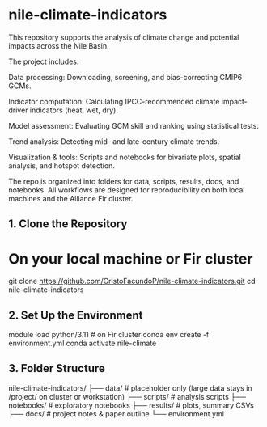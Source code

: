 # nile-climate-indicators
This repository supports the analysis of climate change and potential impacts across the Nile Basin.

The project includes:

Data processing: Downloading, screening, and bias-correcting CMIP6 GCMs.

Indicator computation: Calculating IPCC-recommended climate impact-driver indicators (heat, wet, dry).

Model assessment: Evaluating GCM skill and ranking using statistical tests.

Trend analysis: Detecting mid- and late-century climate trends.

Visualization & tools: Scripts and notebooks for bivariate plots, spatial analysis, and hotspot detection.

The repo is organized into folders for data, scripts, results, docs, and notebooks.
All workflows are designed for reproducibility on both local machines and the Alliance Fir cluster.

## 1. Clone the Repository
# On your local machine or Fir cluster
git clone https://github.com/CristoFacundoP/nile-climate-indicators.git
cd nile-climate-indicators

## 2. Set Up the Environment
module load python/3.11  # on Fir cluster
conda env create -f environment.yml
conda activate nile-climate

## 3. Folder Structure
nile-climate-indicators/
├── data/          # placeholder only (large data stays in /project/ on cluster or workstation)
├── scripts/       # analysis scripts
├── notebooks/     # exploratory notebooks
├── results/       # plots, summary CSVs
├── docs/          # project notes & paper outline
└── environment.yml
